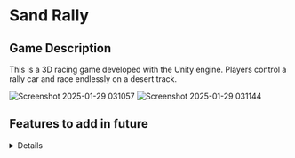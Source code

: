 # Sand Rally
## Game Description
This is a 3D racing game developed with the Unity engine. Players control a rally car and race endlessly on a desert track.

![Screenshot 2025-01-29 031057](https://github.com/user-attachments/assets/48968d52-ec68-4a73-8ebc-0c58895bf408)
![Screenshot 2025-01-29 031144](https://github.com/user-attachments/assets/f8cb9973-ae51-48cf-840f-831892788f7a)

## Features to add in future
<details>
  collectable coins on tracks
  score system
  obstacles that reduces player's hp
</details>
